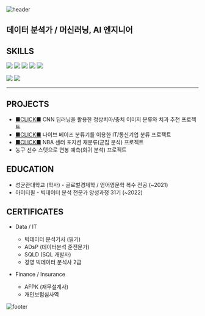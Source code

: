![header](https://capsule-render.vercel.app/api?type=waving&color=EDE574&height=150&section=header&text=정명찬%20Blake%20Jeong&fontColor=&fontSize=50)


데이터 분석가 / 머신러닝, AI 엔지니어 
--------------------------------------
 

## SKILLS

<img src="https://img.shields.io/badge/-Oracle SQL-orange"/> <img src="https://img.shields.io/badge/Python-3776AB?style=flat-square&logo=python&logoColor=white"/> <img src="https://img.shields.io/badge/R-276DC3?style=flat-square&logo=R&logoColor=white"/> <img src="https://img.shields.io/badge/Scikit_learn-F7931E?style=flat-square&logo=scikitlearn&logoColor=white"/> <img src="https://img.shields.io/badge/TensorFlow-FF6F00?style=flat-square&logo=TensorFlow&logoColor=white"/>

<img src="https://img.shields.io/badge/Excel-217346?style=flat-square&logo=Microsoft Excel&logoColor=white"/> <img src="https://img.shields.io/badge/PowerPoint-B7472A?style=flat-square&logo=Microsoft PowerPoint&logoColor=white"/>
****
## PROJECTS
* [■CLICK■](https://github.com/teeth-check/teeth-check) CNN 딥러닝을 활용한 정상치아/충치 이미지 분류와 치과 추천 프로젝트
* [■CLICK■](https://github.com/blakej2432/FirmClf) 나이브 베이즈 분류기를 이용한 IT/통신기업 분류 프로젝트
* [■CLICK■](https://github.com/blakej2432/PositionClf) NBA 센터 포지션 재분류(군집 분석) 프로젝트
* 농구 선수 스탯으로 연봉 예측(회귀 분석) 프로젝트

## EDUCATION

* 성균관대학교 (학사) - 글로벌경제학 / 영어영문학 복수 전공 (~2021)
* 아이티윌 - 빅데이터 분석 전문가 양성과정 31기 (~2022)

## CERTIFICATES

* Data / IT
  * 빅데이터 분석기사 (필기)
  * ADsP (데이터분석 준전문가)
  * SQLD (SQL 개발자)
  * 경영 빅데이터 분석사 2급

* Finance / Insurance
  * AFPK (재무설계사)
  * 개인보험심사역 

![footer](https://capsule-render.vercel.app/api?type=waving&color=EDE574&height=120&section=footer&text=&fontColor=&fontSize=50)
